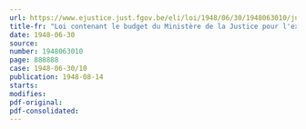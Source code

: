 ```yaml
---
url: https://www.ejustice.just.fgov.be/eli/loi/1948/06/30/1948063010/justel
title-fr: "Loi contenant le budget du Ministère de la Justice pour l'exercice 1948"
date: 1948-06-30
source:
number: 1948063010
page: 888888
case: 1948-06-30/10
publication: 1948-08-14
starts:
modifies:
pdf-original:
pdf-consolidated:
---
```


